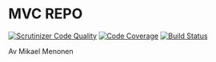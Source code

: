 MVC REPO
========

[![Scrutinizer Code Quality](https://scrutinizer-ci.com/g/mikael-bth/mvc/badges/quality-score.png?b=main)](https://scrutinizer-ci.com/g/mikael-bth/mvc/?branch=main) [![Code Coverage](https://scrutinizer-ci.com/g/mikael-bth/mvc/badges/coverage.png?b=main)](https://scrutinizer-ci.com/g/mikael-bth/mvc/?branch=main) [![Build Status](https://scrutinizer-ci.com/g/mikael-bth/mvc/badges/build.png?b=main)](https://scrutinizer-ci.com/g/mikael-bth/mvc/build-status/main)


Av Mikael Menonen